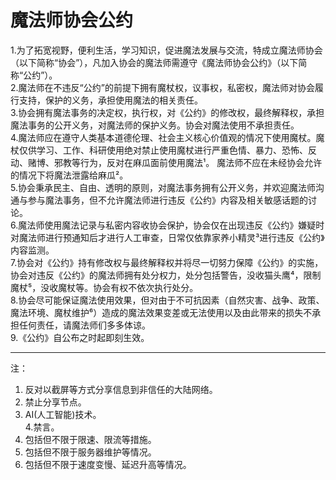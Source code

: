 魔法师协会公约
=================
1.为了拓宽视野，便利生活，学习知识，促进魔法发展与交流，特成立魔法师协会（以下简称“协会”），凡加入协会的魔法师需遵守《魔法师协会公约》（以下简称“公约”）。  
2.魔法师在不违反“公约”的前提下拥有魔杖权，议事权，私密权，魔法师对协会履行支持，保护的义务，承担使用魔法的相关责任。  
3.协会拥有魔法事务的决定权，执行权，对《公约》的修改权，最终解释权，承担魔法事务的公开义务，对魔法师的保护义务。协会对魔法使用不承担责任。  
4.魔法师应在遵守人类基本道德伦理、社会主义核心价值观的情况下使用魔杖。魔杖仅供学习、工作、科研使用绝对禁止使用魔杖进行严重色情、暴力、恐怖、反动、赌博、邪教等行为，反对在麻瓜面前使用魔法¹。  魔法师不应在未经协会允许的情况下将魔法泄露给麻瓜²。  
5.协会秉承民主、自由、透明的原则，对魔法事务拥有公开义务，并欢迎魔法师沟通与参与魔法事务，但不允许魔法师进行违反《公约》内容及相关敏感话题的讨论。  
6.魔法师使用魔法记录与私密内容收协会保护，协会仅在出现违反《公约》嫌疑时对魔法师进行预通知后才进行人工审查，日常仅依靠家养小精灵³进行违反《公约》内容监测。  
7.协会对《公约》持有修改权与最终解释权并将尽一切努力保障《公约》的实施，协会对违反《公约》的魔法师拥有处分权力，处分包括警告，没收猫头鹰⁴，限制魔杖⁵，没收魔杖等。协会有权不依次执行处分。  
8.协会尽可能保证魔法使用效果，但对由于不可抗因素（自然灾害、战争、政策、魔法环境、魔杖维护⁶）造成的魔法效果变差或无法使用以及由此带来的损失不承担任何责任，请魔法师们多多体谅。  
9.《公约》自公布之时起即刻生效。  
***
注：
1. 反对以截屏等方式分享信息到非信任的大陆网络。  
2. 禁止分享节点。  
3. AI(人工智能)技术。  
4.禁言。  
5. 包括但不限于限速、限流等措施。  
6. 包括但不限于服务器维护等情况。  
7. 包括但不限于速度变慢、延迟升高等情况。  

